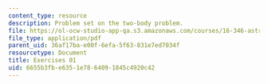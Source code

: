```yaml
---
content_type: resource
description: Problem set on the two-body problem.
file: https://ol-ocw-studio-app-qa.s3.amazonaws.com/courses/16-346-astrodynamics-fall-2008/6655b3fbe6351e7864091845c4920c42_ex_01.pdf
file_type: application/pdf
parent_uid: 36af17ba-e00f-6efa-5f63-831e7ed7034f
resourcetype: Document
title: Exercises 01
uid: 6655b3fb-e635-1e78-6409-1845c4920c42
---
```

